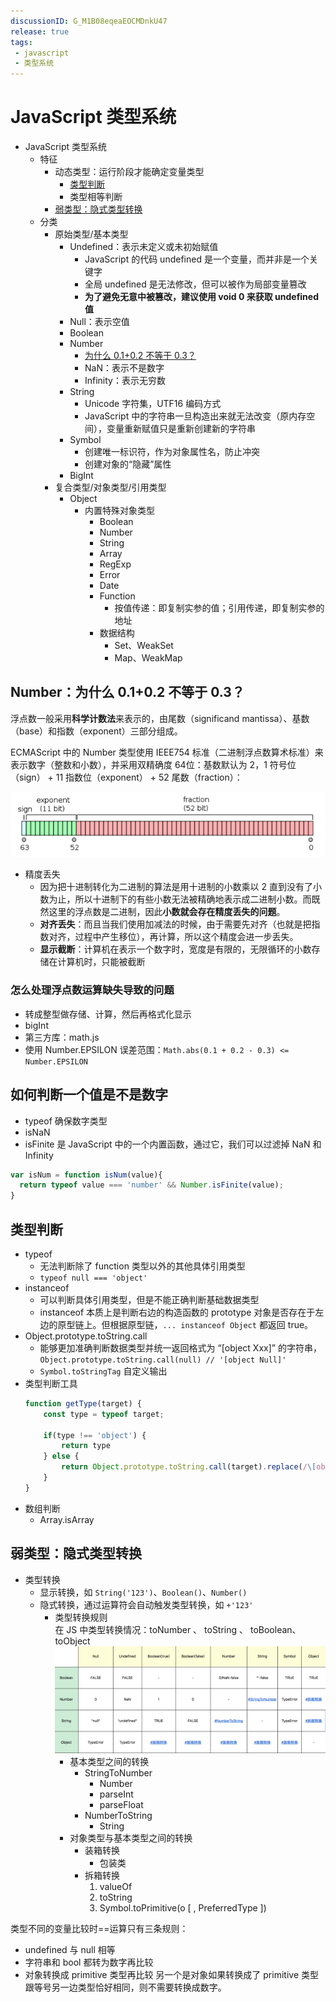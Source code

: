 ```yaml
---
discussionID: G_M1B08eqeaEOCMDnkU47
release: true
tags:
 - javascript
 - 类型系统
---
```

# JavaScript 类型系统

- JavaScript 类型系统
  - 特征
    - 动态类型：运行阶段才能确定变量类型
      - [类型判断](#类型判断)
      - 类型相等判断
    - [弱类型：隐式类型转换](#弱类型：隐式类型转换)
  - 分类
    - 原始类型/基本类型
      - Undefined：表示未定义或未初始赋值
        - JavaScript 的代码 undefined 是一个变量，而并非是一个关键字
        - 全局 undefined 是无法修改，但可以被作为局部变量篡改
        - **为了避免无意中被篡改，建议使用 void 0 来获取 undefined 值**
      - Null：表示空值
      - Boolean
      - Number
        - [为什么 0.1+0.2 不等于 0.3？](#number为什么-0102-不等于-03)
        - NaN：表示不是数字
        - Infinity：表示无穷数
      - String
        - Unicode 字符集，UTF16 编码方式
        - JavaScript 中的字符串一旦构造出来就无法改变（原内存空间），变量重新赋值只是重新创建新的字符串
      - Symbol
        - 创建唯一标识符，作为对象属性名，防止冲突
        - 创建对象的“隐藏”属性
      - BigInt
    - 复合类型/对象类型/引用类型 
      - Object
        - 内置特殊对象类型
          - Boolean
          - Number
          - String
          - Array
          - RegExp
          - Error
          - Date
          - Function
            - 按值传递：即复制实参的值；引用传递，即复制实参的地址
          - 数据结构
            - Set、WeakSet
            - Map、WeakMap

## Number：为什么 0.1+0.2 不等于 0.3？

浮点数一般采用**科学计数法**来表示的，由尾数（significand mantissa）、基数（base）和指数（exponent）三部分组成。

ECMAScript 中的 Number 类型使用 IEEE754 标准（二进制浮点数算术标准）来表示数字（整数和小数），并采用双精确度 64位：基数默认为 2，1 符号位（sign） + 11 指数位（exponent） + 52 尾数（fraction）：

![图 3](./images/1665905967344.png)  

- 精度丢失
  - 因为把十进制转化为二进制的算法是用十进制的小数乘以 2 直到没有了小数为止，所以十进制下的有些小数无法被精确地表示成二进制小数。而既然这里的浮点数是二进制，因此**小数就会存在精度丢失的问题**。
  - **对齐丢失**：而且当我们使用加减法的时候，由于需要先对齐（也就是把指数对齐，过程中产生移位），再计算，所以这个精度会进一步丢失。
  - **显示截断**：计算机在表示一个数字时，宽度是有限的，无限循环的小数存储在计算机时，只能被截断

### 怎么处理浮点数运算缺失导致的问题

- 转成整型做存储、计算，然后再格式化显示
- bigInt
- 第三方库：math.js
- 使用 Number.EPSILON 误差范围：`Math.abs(0.1 + 0.2 - 0.3) <= Number.EPSILON`

## 如何判断一个值是不是数字

- typeof 确保数字类型
- isNaN
- isFinite 是 JavaScript 中的一个内置函数，通过它，我们可以过滤掉 NaN 和 Infinity

```js
var isNum = function isNum(value){
  return typeof value === 'number' && Number.isFinite(value);
}
```

## 类型判断

- typeof
  - 无法判断除了 function 类型以外的其他具体引用类型
  - `typeof null === 'object'`
- instanceof
  - 可以判断具体引用类型，但是不能正确判断基础数据类型
  - instanceof 本质上是判断右边的构造函数的 prototype 对象是否存在于左边的原型链上。但根据原型链，`... instanceof Object` 都返回 true。
- Object.prototype.toString.call
  - 能够更加准确判断数据类型并统一返回格式为 “[object Xxx]” 的字符串，`Object.prototype.toString.call(null) // '[object Null]'`
  - `Symbol.toStringTag` 自定义输出
- 类型判断工具
  ```js
  function getType(target) {
      const type = typeof target;

      if(type !== 'object') {
          return type
      } else {
          return Object.prototype.toString.call(target).replace(/\[object (.*?)\]/g, "$1")
      }
  }
  ```
- 数组判断
  - Array.isArray

## 弱类型：隐式类型转换

- 类型转换
  - 显示转换，如 `String('123')`、`Boolean()`、`Number()`
  - 隐式转换，通过运算符会自动触发类型转换，如 `+'123'`
    - 类型转换规则  
      在 JS 中类型转换情况：toNumber 、 toString 、 toBoolean、toObject
      ![图 11](./images/1642863972248.png)  
      - 基本类型之间的转换
        - StringToNumber
          - Number
          - parseInt
          - parseFloat
        - NumberToString
          - String
      - 对象类型与基本类型之间的转换
        - 装箱转换
          - 包装类
        - 拆箱转换
          1. valueOf
          2. toString
          3. Symbol.toPrimitive(o [ , PreferredType ])

类型不同的变量比较时==运算只有三条规则：

- undefined 与 null 相等
- 字符串和 bool 都转为数字再比较
- 对象转换成 primitive 类型再比较
  另一个是对象如果转换成了 primitive 类型跟等号另一边类型恰好相同，则不需要转换成数字。